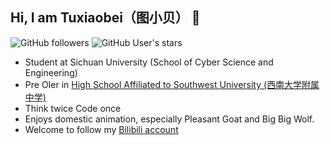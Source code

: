 ##  Hi, I am Tuxiaobei（图小贝） 👋

![GitHub followers](https://img.shields.io/github/followers/tuxiaobei-scu?style=social)   ![GitHub User's stars](https://img.shields.io/github/stars/tuxiaobei-scu?style=social)

- Student at Sichuan University (School of Cyber Science and Engineering)
- Pre OIer in [High School Affiliated to Southwest University (西南大学附属中学)](https://zhxy.xndxfz.com/xxcms/)
- Think twice Code once
- Enjoys domestic animation, especially Pleasant Goat and Big Big Wolf.
- Welcome to follow my [Bilibili account](https://space.bilibili.com/191244352)

